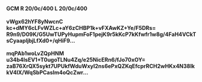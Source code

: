 #### GCM R 20/0c/400 L 20/0c/400
**vWgx62hYF8yNwcnC**<br/>**kc+dMY6cLFvWZLc+aY6zCHBP1k+vFXAwKZ+Ye/F5DRs=**<br/>**R9n9/D09K/G5UwTUPyHupmFoF1pejK9r5kKcP7kKfwfr1w8g/4FaH4VCkTsCyaapljbjLfXd0+/qHiF9...**<br/><br/>
**mqPAb1woLvZQpHNM**<br/>**u34b4lsEV1+T0ugoTLNu4Zq/e25NicERn6/fJo70xOY=**<br/>**zaB76XrQX5sykt7UPUkfWduWxyI2ns6ePxQZKqEfcprRCH2wHKx4N38IkkV4lX/WqSbPCasIm4oQcZwr...**